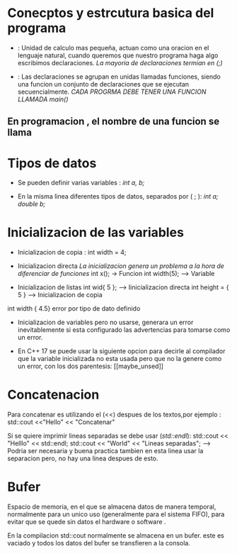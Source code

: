 # Conecptos y estrcutura basica del programa

- <Declaraciones> : Unidad de calculo mas pequeña, actuan como una oracion en el lenguaje natural, cuando queremos que nuestro programa haga algo escribimos declaraciones.
*La mayoria de declaraciones termian en (;)*

- <Funciones>: Las declaraciones se agrupan en unidas llamadas funciones, siendo una funcion un conjunto de declaraciones que se ejecutan secuencialmente.
*CADA PROGRMA DEBE TENER UNA FUNCION LLAMADA main()* 

En programacion , el nombre de una funcion se llama <identificador>
----
# Tipos de datos

- Se pueden definir varias variables :
*int a, b;*

- En la misma linea diferentes tipos de datos, separados por ( ; ):
*int a; double b;*

# Inicializacion de las variables

- Inicializacion de copia :
int width = 4; 

- Inicializacion directa
*La inicializacion genera un problema a la hora de diferenciar de funciones*
int x(); -> Funcion
int width(5); --> Variable

- Inicializacion de listas
int wid{ 5 }; --> Iinicializacion directa 
int height = { 5 } --> Inicializacion de copia


<error> int width { 4.5} error por tipo de dato definido </error>

- <error>Inicializacion de variables pero no usarse, generara un error inevitablemente si esta configurado las advertencias para tomarse como un error.</error>

- En C++ 17 se puede usar la siguiente opcion para decirle al compilador que la variable inicializada no esta usada pero que no la genere como un error, con los dos parentesis:
 [[maybe_unsed]]


# Concatenacion
Para concatenar es utilizando el (<<) despues de los textos,por ejemplo : 
 std::cout <<"Hello" << "Concatenar"

Si se quiere imprimir lineas separadas se debe usar (*std::endl*):
std::cout << "Helllo" << std::endl;
std::cout << "World" << "Lineas separadas"; --> Podria ser necesaria y buena practica tambien en esta linea usar la separacion pero, no hay una linea despues de esto.


# Bufer
Espacio de memoria, en el que se almacena datos de manera temporal, normalmente para un unico uso (generalmente para el sistema FIFO), para evitar que se quede sin datos el hardware o software .

En la compilacion  std::cout normalmente se almacena en un bufer. este es vaciado y todos los datos del bufer se transfieren a la consola.